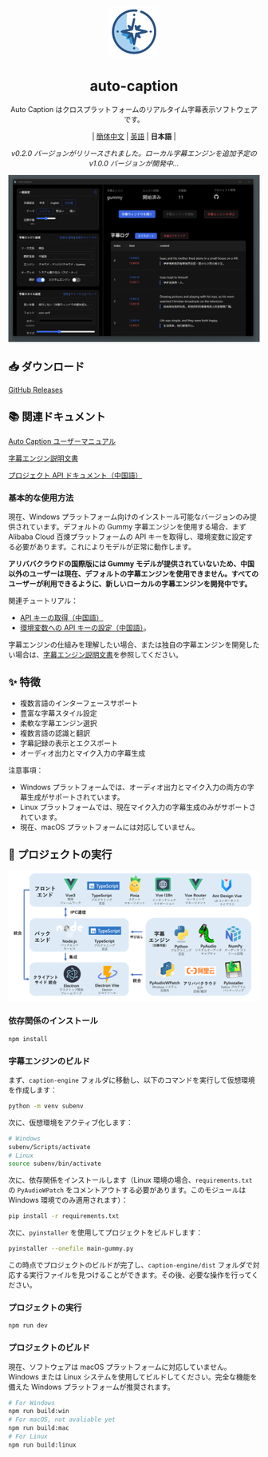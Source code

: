 <div align="center" >
    <img src="./resources/icon.png" width="100px" height="100px"/>
    <h1 align="center">auto-caption</h1>
    <p>Auto Caption はクロスプラットフォームのリアルタイム字幕表示ソフトウェアです。</p>
    <p>
        | <a href="./README.md">簡体中文</a>
        | <a href="./README_en.md">英語</a>
        | <b>日本語</b> |
    </p>
    <p><i>v0.2.0 バージョンがリリースされました。ローカル字幕エンジンを追加予定の v1.0.0 バージョンが開発中...</i></p>
</div>

![](./assets/media/main_ja.png)

## 📥 ダウンロード

[GitHub Releases](https://github.com/HiMeditator/auto-caption/releases)

## 📚 関連ドキュメント

[Auto Caption ユーザーマニュアル](./docs/user-manual/ja.md)

[字幕エンジン説明文書](./docs/engine-manual/ja.md)

[プロジェクト API ドキュメント（中国語）](./docs/api-docs/electron-ipc.md)

### 基本的な使用方法

現在、Windows プラットフォーム向けのインストール可能なバージョンのみ提供されています。デフォルトの Gummy 字幕エンジンを使用する場合、まず Alibaba Cloud 百煉プラットフォームの API キーを取得し、環境変数に設定する必要があります。これによりモデルが正常に動作します。

**アリババクラウドの国際版には Gummy モデルが提供されていないため、中国以外のユーザーは現在、デフォルトの字幕エンジンを使用できません。すべてのユーザーが利用できるように、新しいローカルの字幕エンジンを開発中です。**

関連チュートリアル：
- [API キーの取得（中国語）](https://help.aliyun.com/zh/model-studio/get-api-key)
- [環境変数への API キーの設定（中国語）](https://help.aliyun.com/zh/model-studio/configure-api-key-through-environment-variables)。

字幕エンジンの仕組みを理解したい場合、または独自の字幕エンジンを開発したい場合は、[字幕エンジン説明文書](./docs/engine-manual/ja.md)を参照してください。
## ✨ 特徴

- 複数言語のインターフェースサポート
- 豊富な字幕スタイル設定
- 柔軟な字幕エンジン選択
- 複数言語の認識と翻訳
- 字幕記録の表示とエクスポート
- オーディオ出力とマイク入力の字幕生成

注意事項：
- Windows プラットフォームでは、オーディオ出力とマイク入力の両方の字幕生成がサポートされています。
- Linux プラットフォームでは、現在マイク入力の字幕生成のみがサポートされています。
- 現在、macOS プラットフォームには対応していません。

## 🚀 プロジェクトの実行

![](./assets/media/structure_ja.png)

### 依存関係のインストール

```bash
npm install
```

### 字幕エンジンのビルド

まず、`caption-engine` フォルダに移動し、以下のコマンドを実行して仮想環境を作成します：

```bash
python -m venv subenv
```

次に、仮想環境をアクティブ化します：

```bash
# Windows
subenv/Scripts/activate
# Linux
source subenv/bin/activate
```

次に、依存関係をインストールします（Linux 環境の場合、`requirements.txt` の `PyAudioWPatch` をコメントアウトする必要があります。このモジュールは Windows 環境でのみ適用されます）：

```bash
pip install -r requirements.txt
```

次に、`pyinstaller` を使用してプロジェクトをビルドします：

```bash
pyinstaller --onefile main-gummy.py
```

この時点でプロジェクトのビルドが完了し、`caption-engine/dist` フォルダで対応する実行ファイルを見つけることができます。その後、必要な操作を行ってください。

### プロジェクトの実行

```bash
npm run dev
```
### プロジェクトのビルド

現在、ソフトウェアは macOS プラットフォームに対応していません。Windows または Linux システムを使用してビルドしてください。完全な機能を備えた Windows プラットフォームが推奨されます。

```bash
# For Windows
npm run build:win
# For macOS, not avaliable yet
npm run build:mac
# For Linux
npm run build:linux
```
